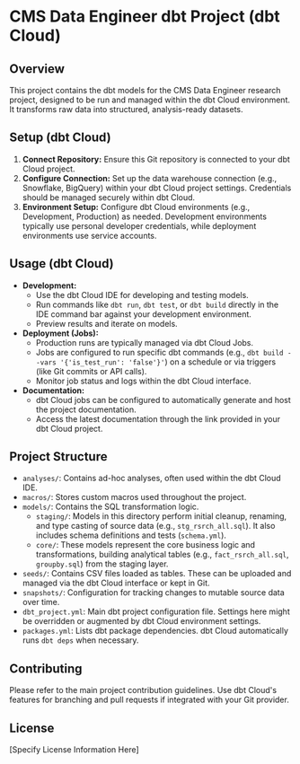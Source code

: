 # CMS Data Engineer dbt Project (dbt Cloud)

## Overview

This project contains the dbt models for the CMS Data Engineer research project, designed to be run and managed within the dbt Cloud environment. It transforms raw data into structured, analysis-ready datasets.

## Setup (dbt Cloud)

1.  **Connect Repository:** Ensure this Git repository is connected to your dbt Cloud project.
2.  **Configure Connection:** Set up the data warehouse connection (e.g., Snowflake, BigQuery) within your dbt Cloud project settings. Credentials should be managed securely within dbt Cloud.
3.  **Environment Setup:** Configure dbt Cloud environments (e.g., Development, Production) as needed. Development environments typically use personal developer credentials, while deployment environments use service accounts.

## Usage (dbt Cloud)

*   **Development:**
    *   Use the dbt Cloud IDE for developing and testing models.
    *   Run commands like `dbt run`, `dbt test`, or `dbt build` directly in the IDE command bar against your development environment.
    *   Preview results and iterate on models.
*   **Deployment (Jobs):**
    *   Production runs are typically managed via dbt Cloud Jobs.
    *   Jobs are configured to run specific dbt commands (e.g., `dbt build --vars '{'is_test_run': 'false'}'`) on a schedule or via triggers (like Git commits or API calls).
    *   Monitor job status and logs within the dbt Cloud interface.
*   **Documentation:**
    *   dbt Cloud jobs can be configured to automatically generate and host the project documentation.
    *   Access the latest documentation through the link provided in your dbt Cloud project.

## Project Structure

*   `analyses/`: Contains ad-hoc analyses, often used within the dbt Cloud IDE.
*   `macros/`: Stores custom macros used throughout the project.
*   `models/`: Contains the SQL transformation logic.
    *   `staging/`: Models in this directory perform initial cleanup, renaming, and type casting of source data (e.g., `stg_rsrch_all.sql`). It also includes schema definitions and tests (`schema.yml`).
    *   `core/`: These models represent the core business logic and transformations, building analytical tables (e.g., `fact_rsrch_all.sql`, `groupby.sql`) from the staging layer.
*   `seeds/`: Contains CSV files loaded as tables. These can be uploaded and managed via the dbt Cloud interface or kept in Git.
*   `snapshots/`: Configuration for tracking changes to mutable source data over time.
*   `dbt_project.yml`: Main dbt project configuration file. Settings here might be overridden or augmented by dbt Cloud environment settings.
*   `packages.yml`: Lists dbt package dependencies. dbt Cloud automatically runs `dbt deps` when necessary.

## Contributing

Please refer to the main project contribution guidelines. Use dbt Cloud's features for branching and pull requests if integrated with your Git provider.

## License

[Specify License Information Here]
